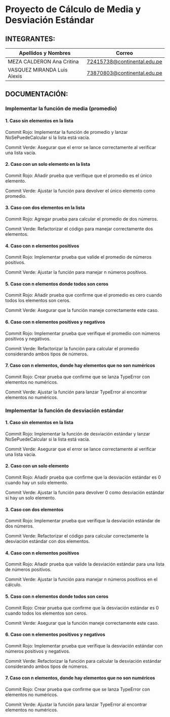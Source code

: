 # Proyecto de Cálculo de Media y Desviación Estándar
## INTEGRANTES:
| Apellidos y Nombres | Correo|
|---------------------|-------|
| MEZA CALDERON Ana Critina | 72415738@continental.edu.pe |
| VASQUEZ MIRANDA Luis Alexis | 73870803@continental.edu.pe |
## DOCUMENTACIÓN:
### Implementar la función de media (promedio)
  #### 1. Caso sin elementos en la lista
  Commit Rojo: Implementar la función de promedio y lanzar NoSePuedeCalcular si la lista está vacía.
  
  Commit Verde: Asegurar que el error se lance correctamente al verificar una lista vacía.
  #### 2. Caso con un solo elemento en la lista
  Commit Rojo: Añadir prueba que verifique que el promedio es el único elemento.
  
  Commit Verde: Ajustar la función para devolver el único elemento como promedio.
  #### 3. Caso con dos elementos en la lista
  Commit Rojo: Agregar prueba para calcular el promedio de dos números.
  
  Commit Verde: Refactorizar el código para manejar correctamente dos elementos.
  #### 4. Caso con n elementos positivos
  Commit Rojo: Implementar prueba que valide el promedio de números positivos.
  
  Commit Verde: Ajustar la función para manejar n números positivos.
  #### 5. Caso con n elementos donde todos son ceros
  Commit Rojo: Añadir prueba que confirme que el promedio es cero cuando todos los elementos son ceros.
  
  Commit Verde: Asegurar que la función maneje correctamente este caso.
  #### 6. Caso con n elementos positivos y negativos
  Commit Rojo: Implementar prueba que verifique el promedio con números positivos y negativos.
  
  Commit Verde: Refactorizar la función para calcular el promedio considerando ambos tipos de números.
  #### 7. Caso con n elementos, donde hay elementos que no son numéricos
  Commit Rojo: Crear prueba que confirme que se lanza TypeError con elementos no numéricos.
 
  Commit Verde: Ajustar la función para lanzar TypeError al encontrar elementos no numéricos.
  
### Implementar la función de desviación estándar
  #### 1. Caso sin elementos en la lista
  Commit Rojo: Implementar la función de desviación estándar y lanzar NoSePuedeCalcular si la lista está vacía.
  
  Commit Verde: Asegurar que el error se lance correctamente al verificar una lista vacía.
  
  #### 2. Caso con un solo elemento
  Commit Rojo: Añadir prueba que confirme que la desviación estándar es 0 cuando hay un solo elemento.
  
  Commit Verde: Ajustar la función para devolver 0 como desviación estándar si hay un solo elemento.
  #### 3. Caso con dos elementos
  Commit Rojo: Implementar prueba que verifique la desviación estándar de dos números.
  
  Commit Verde: Refactorizar el código para calcular correctamente la desviación estándar con dos elementos.
  #### 4. Caso con n elementos positivos
  Commit Rojo: Añadir prueba que valide la desviación estándar para una lista de números positivos.
  
  Commit Verde: Ajustar la función para manejar n números positivos en el cálculo.
  #### 5. Caso con n elementos donde todos son ceros
  Commit Rojo: Crear prueba que confirme que la desviación estándar es 0 cuando todos los elementos son ceros.
  
  Commit Verde: Asegurar que la función maneje correctamente este caso.
  #### 6. Caso con n elementos positivos y negativos
  Commit Rojo: Implementar prueba que verifique la desviación estándar con números positivos y negativos.
  
  Commit Verde: Refactorizar la función para calcular la desviación estándar considerando ambos tipos de números.
  #### 7. Caso con n elementos, donde hay elementos que no son numéricos
  Commit Rojo: Crear prueba que confirme que se lanza TypeError con elementos no numéricos.
  
  Commit Verde: Ajustar la función para lanzar TypeError al encontrar elementos no numéricos.
